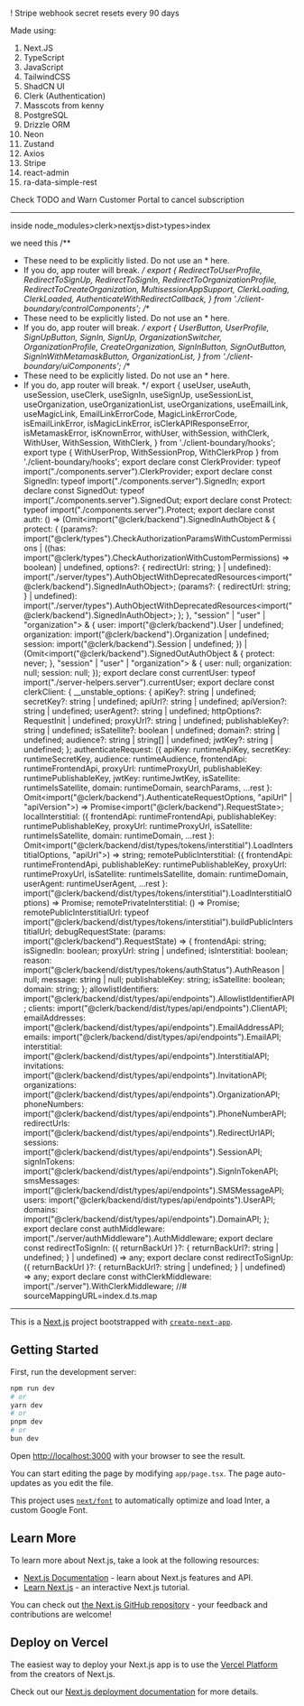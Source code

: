 ! Stripe webhook secret resets every 90 days

Made using:
1. Next.JS
2. TypeScript
3. JavaScript
4. TailwindCSS
5. ShadCN UI
6. Clerk (Authentication)
7. Masscots from kenny
8. PostgreSQL
9. Drizzle ORM
10. Neon
11. Zustand
12. Axios
13. Stripe
14. react-admin
15. ra-data-simple-rest

Check TODO and Warn
Customer Portal to cancel subscription


***
inside node_modules>clerk>nextjs>dist>types>index

we need this
/**
 * These need to be explicitly listed. Do not use an * here.
 * If you do, app router will break.
 */
export { RedirectToUserProfile, RedirectToSignUp, RedirectToSignIn, RedirectToOrganizationProfile, RedirectToCreateOrganization, MultisessionAppSupport, ClerkLoading, ClerkLoaded, AuthenticateWithRedirectCallback, } from './client-boundary/controlComponents';
/**
 * These need to be explicitly listed. Do not use an * here.
 * If you do, app router will break.
 */
export { UserButton, UserProfile, SignUpButton, SignIn, SignUp, OrganizationSwitcher, OrganizationProfile, CreateOrganization, SignInButton, SignOutButton, SignInWithMetamaskButton, OrganizationList, } from './client-boundary/uiComponents';
/**
 * These need to be explicitly listed. Do not use an * here.
 * If you do, app router will break.
 */
export { useUser, useAuth, useSession, useClerk, useSignIn, useSignUp, useSessionList, useOrganization, useOrganizationList, useOrganizations, useEmailLink, useMagicLink, EmailLinkErrorCode, MagicLinkErrorCode, isEmailLinkError, isMagicLinkError, isClerkAPIResponseError, isMetamaskError, isKnownError, withUser, withSession, withClerk, WithUser, WithSession, WithClerk, } from './client-boundary/hooks';
export type { WithUserProp, WithSessionProp, WithClerkProp } from './client-boundary/hooks';
export declare const ClerkProvider: typeof import("./components.server").ClerkProvider;
export declare const SignedIn: typeof import("./components.server").SignedIn;
export declare const SignedOut: typeof import("./components.server").SignedOut;
export declare const Protect: typeof import("./components.server").Protect;
export declare const auth: () => (Omit<import("@clerk/backend").SignedInAuthObject & {
    protect: {
        (params?: import("@clerk/types").CheckAuthorizationParamsWithCustomPermissions | ((has: import("@clerk/types").CheckAuthorizationWithCustomPermissions) => boolean) | undefined, options?: {
            redirectUrl: string;
        } | undefined): import("./server/types").AuthObjectWithDeprecatedResources<import("@clerk/backend").SignedInAuthObject>;
        (params?: {
            redirectUrl: string;
        } | undefined): import("./server/types").AuthObjectWithDeprecatedResources<import("@clerk/backend").SignedInAuthObject>;
    };
}, "session" | "user" | "organization"> & {
    user: import("@clerk/backend").User | undefined;
    organization: import("@clerk/backend").Organization | undefined;
    session: import("@clerk/backend").Session | undefined;
}) | (Omit<import("@clerk/backend").SignedOutAuthObject & {
    protect: never;
}, "session" | "user" | "organization"> & {
    user: null;
    organization: null;
    session: null;
});
export declare const currentUser: typeof import("./server-helpers.server").currentUser;
export declare const clerkClient: {
    __unstable_options: {
        apiKey?: string | undefined;
        secretKey?: string | undefined;
        apiUrl?: string | undefined;
        apiVersion?: string | undefined;
        userAgent?: string | undefined;
        httpOptions?: RequestInit | undefined;
        proxyUrl?: string | undefined;
        publishableKey?: string | undefined;
        isSatellite?: boolean | undefined;
        domain?: string | undefined;
        audience?: string | string[] | undefined;
        jwtKey?: string | undefined;
    };
    authenticateRequest: ({ apiKey: runtimeApiKey, secretKey: runtimeSecretKey, audience: runtimeAudience, frontendApi: runtimeFrontendApi, proxyUrl: runtimeProxyUrl, publishableKey: runtimePublishableKey, jwtKey: runtimeJwtKey, isSatellite: runtimeIsSatellite, domain: runtimeDomain, searchParams, ...rest }: Omit<import("@clerk/backend").AuthenticateRequestOptions, "apiUrl" | "apiVersion">) => Promise<import("@clerk/backend").RequestState>;
    localInterstitial: ({ frontendApi: runtimeFrontendApi, publishableKey: runtimePublishableKey, proxyUrl: runtimeProxyUrl, isSatellite: runtimeIsSatellite, domain: runtimeDomain, ...rest }: Omit<import("@clerk/backend/dist/types/tokens/interstitial").LoadInterstitialOptions, "apiUrl">) => string;
    remotePublicInterstitial: ({ frontendApi: runtimeFrontendApi, publishableKey: runtimePublishableKey, proxyUrl: runtimeProxyUrl, isSatellite: runtimeIsSatellite, domain: runtimeDomain, userAgent: runtimeUserAgent, ...rest }: import("@clerk/backend/dist/types/tokens/interstitial").LoadInterstitialOptions) => Promise<string>;
    remotePrivateInterstitial: () => Promise<string>;
    remotePublicInterstitialUrl: typeof import("@clerk/backend/dist/types/tokens/interstitial").buildPublicInterstitialUrl;
    debugRequestState: (params: import("@clerk/backend").RequestState) => {
        frontendApi: string;
        isSignedIn: boolean;
        proxyUrl: string | undefined;
        isInterstitial: boolean;
        reason: import("@clerk/backend/dist/types/tokens/authStatus").AuthReason | null;
        message: string | null;
        publishableKey: string;
        isSatellite: boolean;
        domain: string;
    };
    allowlistIdentifiers: import("@clerk/backend/dist/types/api/endpoints").AllowlistIdentifierAPI;
    clients: import("@clerk/backend/dist/types/api/endpoints").ClientAPI;
    emailAddresses: import("@clerk/backend/dist/types/api/endpoints").EmailAddressAPI;
    emails: import("@clerk/backend/dist/types/api/endpoints").EmailAPI;
    interstitial: import("@clerk/backend/dist/types/api/endpoints").InterstitialAPI;
    invitations: import("@clerk/backend/dist/types/api/endpoints").InvitationAPI;
    organizations: import("@clerk/backend/dist/types/api/endpoints").OrganizationAPI;
    phoneNumbers: import("@clerk/backend/dist/types/api/endpoints").PhoneNumberAPI;
    redirectUrls: import("@clerk/backend/dist/types/api/endpoints").RedirectUrlAPI;
    sessions: import("@clerk/backend/dist/types/api/endpoints").SessionAPI;
    signInTokens: import("@clerk/backend/dist/types/api/endpoints").SignInTokenAPI;
    smsMessages: import("@clerk/backend/dist/types/api/endpoints").SMSMessageAPI;
    users: import("@clerk/backend/dist/types/api/endpoints").UserAPI;
    domains: import("@clerk/backend/dist/types/api/endpoints").DomainAPI;
};
export declare const authMiddleware: import("./server/authMiddleware").AuthMiddleware;
export declare const redirectToSignIn: ({ returnBackUrl }?: {
    returnBackUrl?: string | undefined;
} | undefined) => any;
export declare const redirectToSignUp: ({ returnBackUrl }?: {
    returnBackUrl?: string | undefined;
} | undefined) => any;
export declare const withClerkMiddleware: import("./server").WithClerkMiddleware;
//# sourceMappingURL=index.d.ts.map
***


This is a [Next.js](https://nextjs.org/) project bootstrapped with [`create-next-app`](https://github.com/vercel/next.js/tree/canary/packages/create-next-app).

## Getting Started

First, run the development server:

```bash
npm run dev
# or
yarn dev
# or
pnpm dev
# or
bun dev
```

Open [http://localhost:3000](http://localhost:3000) with your browser to see the result.

You can start editing the page by modifying `app/page.tsx`. The page auto-updates as you edit the file.

This project uses [`next/font`](https://nextjs.org/docs/basic-features/font-optimization) to automatically optimize and load Inter, a custom Google Font.

## Learn More

To learn more about Next.js, take a look at the following resources:

- [Next.js Documentation](https://nextjs.org/docs) - learn about Next.js features and API.
- [Learn Next.js](https://nextjs.org/learn) - an interactive Next.js tutorial.

You can check out [the Next.js GitHub repository](https://github.com/vercel/next.js/) - your feedback and contributions are welcome!

## Deploy on Vercel

The easiest way to deploy your Next.js app is to use the [Vercel Platform](https://vercel.com/new?utm_medium=default-template&filter=next.js&utm_source=create-next-app&utm_campaign=create-next-app-readme) from the creators of Next.js.

Check out our [Next.js deployment documentation](https://nextjs.org/docs/deployment) for more details.

